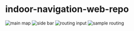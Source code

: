 # indoor-navigation-web-repo
![main map ](https://github.com/user-attachments/assets/2274ec49-ada9-43c2-9abc-bd4423ebfa4a)
![side bar](https://github.com/user-attachments/assets/578e4a10-be8d-4cf6-b8bc-8a93bafa491d)
![routing input](https://github.com/user-attachments/assets/58bac2f8-65e8-4774-ad44-4cb8914bca8d)
![sample routing](https://github.com/user-attachments/assets/0f680bfe-4257-4316-8d08-02067df7b980)
